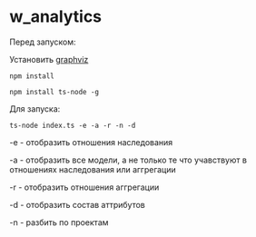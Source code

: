 # w_analytics

Перед запуском:

Установить [graphviz](http://plantuml.com/graphviz-dot)

```npm install```

```npm install ts-node -g```

Для запуска:

```ts-node index.ts -e -a -r -n -d```

-e - отобразить отношения наследования

-a - отобразить все модели, а не только те что учавствуют в отношениях наследования или аггрегации

-r - отобразить отношения аггрегации

-d - отобразить состав аттрибутов

-n - разбить по проектам
